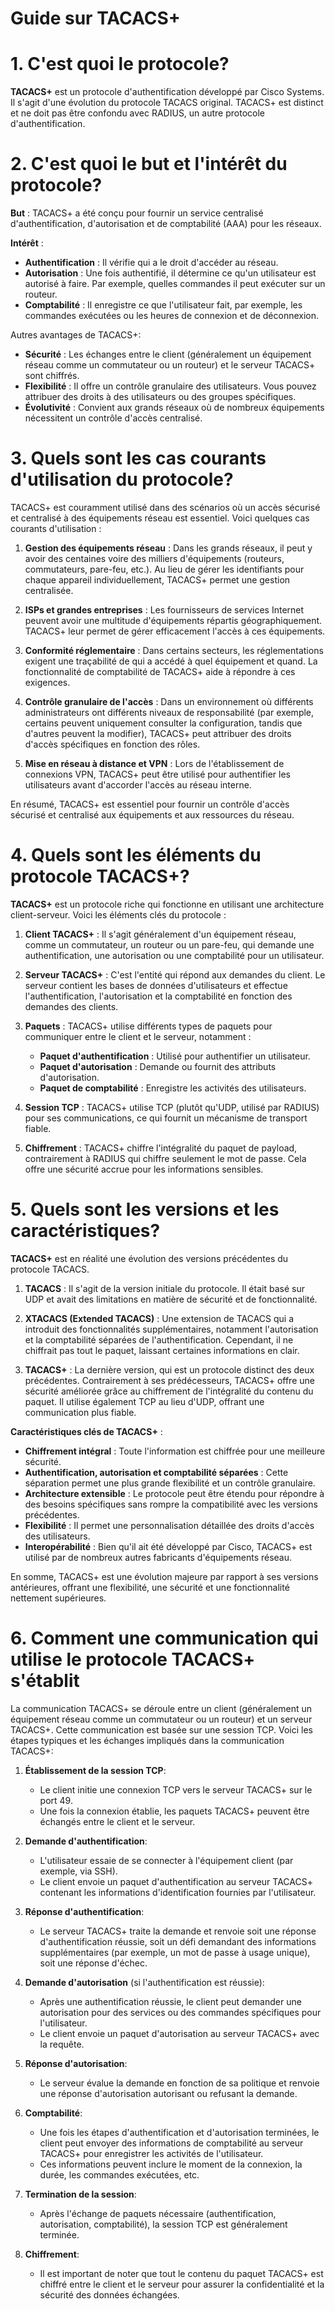 # Guide sur TACACS+

# 1. C'est quoi le protocole?

**TACACS+** est un protocole d'authentification développé par Cisco Systems. Il s'agit d'une évolution du protocole TACACS original. TACACS+ est distinct et ne doit pas être confondu avec RADIUS, un autre protocole d'authentification.

# 2. C'est quoi le but et l'intérêt du protocole?

**But** : TACACS+ a été conçu pour fournir un service centralisé d'authentification, d'autorisation et de comptabilité (AAA) pour les réseaux.

**Intérêt** : 
- **Authentification** : Il vérifie qui a le droit d'accéder au réseau.
- **Autorisation** : Une fois authentifié, il détermine ce qu'un utilisateur est autorisé à faire. Par exemple, quelles commandes il peut exécuter sur un routeur.
- **Comptabilité** : Il enregistre ce que l'utilisateur fait, par exemple, les commandes exécutées ou les heures de connexion et de déconnexion.
  
Autres avantages de TACACS+:
- **Sécurité** : Les échanges entre le client (généralement un équipement réseau comme un commutateur ou un routeur) et le serveur TACACS+ sont chiffrés.
- **Flexibilité** : Il offre un contrôle granulaire des utilisateurs. Vous pouvez attribuer des droits à des utilisateurs ou des groupes spécifiques.
- **Évolutivité** : Convient aux grands réseaux où de nombreux équipements nécessitent un contrôle d'accès centralisé.

# 3. Quels sont les cas courants d'utilisation du protocole?

TACACS+ est couramment utilisé dans des scénarios où un accès sécurisé et centralisé à des équipements réseau est essentiel. Voici quelques cas courants d'utilisation :

1. **Gestion des équipements réseau** : Dans les grands réseaux, il peut y avoir des centaines voire des milliers d'équipements (routeurs, commutateurs, pare-feu, etc.). Au lieu de gérer les identifiants pour chaque appareil individuellement, TACACS+ permet une gestion centralisée.

2. **ISPs et grandes entreprises** : Les fournisseurs de services Internet peuvent avoir une multitude d'équipements répartis géographiquement. TACACS+ leur permet de gérer efficacement l'accès à ces équipements.

3. **Conformité réglementaire** : Dans certains secteurs, les réglementations exigent une traçabilité de qui a accédé à quel équipement et quand. La fonctionnalité de comptabilité de TACACS+ aide à répondre à ces exigences.

4. **Contrôle granulaire de l'accès** : Dans un environnement où différents administrateurs ont différents niveaux de responsabilité (par exemple, certains peuvent uniquement consulter la configuration, tandis que d'autres peuvent la modifier), TACACS+ peut attribuer des droits d'accès spécifiques en fonction des rôles.

5. **Mise en réseau à distance et VPN** : Lors de l'établissement de connexions VPN, TACACS+ peut être utilisé pour authentifier les utilisateurs avant d'accorder l'accès au réseau interne.

En résumé, TACACS+ est essentiel pour fournir un contrôle d'accès sécurisé et centralisé aux équipements et aux ressources du réseau.

# 4. Quels sont les éléments du protocole TACACS+?

**TACACS+** est un protocole riche qui fonctionne en utilisant une architecture client-serveur. Voici les éléments clés du protocole :

1. **Client TACACS+** : Il s'agit généralement d'un équipement réseau, comme un commutateur, un routeur ou un pare-feu, qui demande une authentification, une autorisation ou une comptabilité pour un utilisateur.

2. **Serveur TACACS+** : C'est l'entité qui répond aux demandes du client. Le serveur contient les bases de données d'utilisateurs et effectue l'authentification, l'autorisation et la comptabilité en fonction des demandes des clients.

3. **Paquets** : TACACS+ utilise différents types de paquets pour communiquer entre le client et le serveur, notamment :
   - **Paquet d'authentification** : Utilisé pour authentifier un utilisateur.
   - **Paquet d'autorisation** : Demande ou fournit des attributs d'autorisation.
   - **Paquet de comptabilité** : Enregistre les activités des utilisateurs.

4. **Session TCP** : TACACS+ utilise TCP (plutôt qu'UDP, utilisé par RADIUS) pour ses communications, ce qui fournit un mécanisme de transport fiable.

5. **Chiffrement** : TACACS+ chiffre l'intégralité du paquet de payload, contrairement à RADIUS qui chiffre seulement le mot de passe. Cela offre une sécurité accrue pour les informations sensibles.

# 5. Quels sont les versions et les caractéristiques?

**TACACS+** est en réalité une évolution des versions précédentes du protocole TACACS. 

1. **TACACS** : Il s'agit de la version initiale du protocole. Il était basé sur UDP et avait des limitations en matière de sécurité et de fonctionnalité.

2. **XTACACS (Extended TACACS)** : Une extension de TACACS qui a introduit des fonctionnalités supplémentaires, notamment l'autorisation et la comptabilité séparées de l'authentification. Cependant, il ne chiffrait pas tout le paquet, laissant certaines informations en clair.

3. **TACACS+** : La dernière version, qui est un protocole distinct des deux précédentes. Contrairement à ses prédécesseurs, TACACS+ offre une sécurité améliorée grâce au chiffrement de l'intégralité du contenu du paquet. Il utilise également TCP au lieu d'UDP, offrant une communication plus fiable.

**Caractéristiques clés de TACACS+** :
- **Chiffrement intégral** : Toute l'information est chiffrée pour une meilleure sécurité.
- **Authentification, autorisation et comptabilité séparées** : Cette séparation permet une plus grande flexibilité et un contrôle granulaire.
- **Architecture extensible** : Le protocole peut être étendu pour répondre à des besoins spécifiques sans rompre la compatibilité avec les versions précédentes.
- **Flexibilité** : Il permet une personnalisation détaillée des droits d'accès des utilisateurs.
- **Interopérabilité** : Bien qu'il ait été développé par Cisco, TACACS+ est utilisé par de nombreux autres fabricants d'équipements réseau.

En somme, TACACS+ est une évolution majeure par rapport à ses versions antérieures, offrant une flexibilité, une sécurité et une fonctionnalité nettement supérieures.

# 6. Comment une communication qui utilise le protocole TACACS+ s'établit

La communication TACACS+ se déroule entre un client (généralement un équipement réseau comme un commutateur ou un routeur) et un serveur TACACS+. Cette communication est basée sur une session TCP. Voici les étapes typiques et les échanges impliqués dans la communication TACACS+:

1. **Établissement de la session TCP**:
   - Le client initie une connexion TCP vers le serveur TACACS+ sur le port 49.
   - Une fois la connexion établie, les paquets TACACS+ peuvent être échangés entre le client et le serveur.

2. **Demande d'authentification**:
   - L'utilisateur essaie de se connecter à l'équipement client (par exemple, via SSH).
   - Le client envoie un paquet d'authentification au serveur TACACS+ contenant les informations d'identification fournies par l'utilisateur.
  
3. **Réponse d'authentification**:
   - Le serveur TACACS+ traite la demande et renvoie soit une réponse d'authentification réussie, soit un défi demandant des informations supplémentaires (par exemple, un mot de passe à usage unique), soit une réponse d'échec.
  
4. **Demande d'autorisation** (si l'authentification est réussie):
   - Après une authentification réussie, le client peut demander une autorisation pour des services ou des commandes spécifiques pour l'utilisateur.
   - Le client envoie un paquet d'autorisation au serveur TACACS+ avec la requête.
  
5. **Réponse d'autorisation**:
   - Le serveur évalue la demande en fonction de sa politique et renvoie une réponse d'autorisation autorisant ou refusant la demande.

6. **Comptabilité**:
   - Une fois les étapes d'authentification et d'autorisation terminées, le client peut envoyer des informations de comptabilité au serveur TACACS+ pour enregistrer les activités de l'utilisateur.
   - Ces informations peuvent inclure le moment de la connexion, la durée, les commandes exécutées, etc.
  
7. **Termination de la session**:
   - Après l'échange de paquets nécessaire (authentification, autorisation, comptabilité), la session TCP est généralement terminée.

8. **Chiffrement**:
   - Il est important de noter que tout le contenu du paquet TACACS+ est chiffré entre le client et le serveur pour assurer la confidentialité et la sécurité des données échangées.
